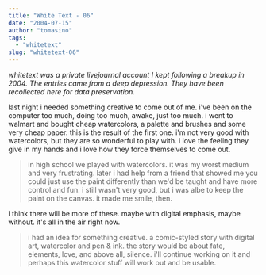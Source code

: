 ```yaml
---
title: "White Text - 06"
date: "2004-07-15"
author: "tomasino"
tags:
  - "whitetext"
slug: "whitetext-06"
---
```


_whitetext was a private livejournal account I kept following a breakup in 2004.
The entries came from a deep depression. They have been recollected here for
data preservation._

last night i needed something creative to come out of me. i've been on the
computer too much, doing too much, awake, just too much. i went to walmart and
bought cheap watercolors, a palette and brushes and some very cheap paper. this
is the result of the first one. i'm not very good with watercolors, but they are
so wonderful to play with. i love the feeling they give in my hands and i love
how they force themselves to come out.

> in high school we played with watercolors. it was my worst medium and very
> frustrating. later i had help from a friend that showed me you could just use
> the paint differently than we'd be taught and have more control and fun.
> i still wasn't very good, but i was albe to keep the paint on the canvas. it
> made me smile, then.

i think there will be more of these. maybe with digital emphasis, maybe without.
it's all in the air right now.

> i had an idea for something creative. a comic-styled story with digital art,
> watercolor and pen & ink. the story would be about fate, elements, love, and
> above all, silence. i'll continue working on it and perhaps this watercolor
> stuff will work out and be usable.
